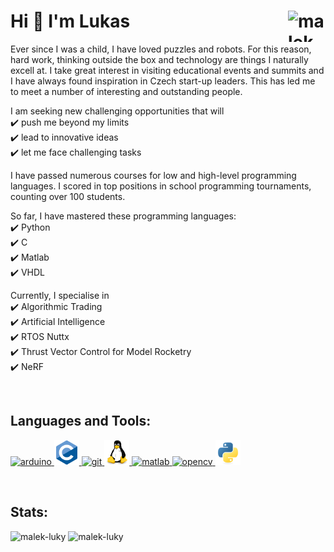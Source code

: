 # Hi 👋 I'm Lukas <a href="https://linkedin.com/in/malek-luky" target="blank"><img align="right" src="https://raw.githubusercontent.com/rahuldkjain/github-profile-readme-generator/master/src/images/icons/Social/linked-in-alt.svg" alt="malek-luky" height="50" width="60" /></a>

Ever since I was a child, I have loved puzzles and robots. For this reason, hard work, thinking outside the box and technology are things I naturally excell at. I take great interest in visiting educational events and summits and I have always found inspiration in Czech start-up leaders. This has led me to meet a number of interesting and outstanding people.

I am seeking new challenging opportunities that will<br>
✔️ push me beyond my limits<br>
✔️ lead to innovative ideas<br>
✔️ let me face challenging tasks<br>

I have passed numerous courses for low and high-level programming languages. I scored in top positions in school programming tournaments, counting over 100 students. 

So far, I have mastered these programming languages:<br>
✔️ Python<br>
✔️ C<br>
✔️ Matlab<br>
✔️ VHDL<br>

Currently, I specialise in<br>
✔️ Algorithmic Trading<br>
✔️ Artificial Intelligence<br>
✔️ RTOS Nuttx<br>
✔️ Thrust Vector Control for Model Rocketry<br>
✔️ NeRF<br>

<br>

## Languages and Tools:
<a href="https://www.arduino.cc/" target="_blank" rel="noreferrer"> <img src="https://cdn.worldvectorlogo.com/logos/arduino-1.svg" alt="arduino" width="40" height="40"/> </a>
<a href="https://www.cprogramming.com/" target="_blank" rel="noreferrer"> <img src="https://raw.githubusercontent.com/devicons/devicon/master/icons/c/c-original.svg" alt="c" width="40" height="40"/> <a href="https://git-scm.com/" target="_blank" rel="noreferrer"> <img src="https://www.vectorlogo.zone/logos/git-scm/git-scm-icon.svg" alt="git" width="40" height="40"/> </a>
<a href="https://www.linux.org/" target="_blank" rel="noreferrer"> <img src="https://raw.githubusercontent.com/devicons/devicon/master/icons/linux/linux-original.svg" alt="linux" width="40" height="40"/> </a>
<a href="https://www.mathworks.com/" target="_blank" rel="noreferrer"> <img src="https://upload.wikimedia.org/wikipedia/commons/2/21/Matlab_Logo.png" alt="matlab" width="40" height="40"/> </a>
<a href="https://opencv.org/" target="_blank" rel="noreferrer"> <img src="https://www.vectorlogo.zone/logos/opencv/opencv-icon.svg" alt="opencv" width="40" height="40"/> </a> <a href="https://www.python.org" target="_blank" rel="noreferrer"> <img src="https://raw.githubusercontent.com/devicons/devicon/master/icons/python/python-original.svg" alt="python" width="40" height="40"/> </a>

<br>

## Stats:
<img align="justify" src="https://github-readme-stats.vercel.app/api/top-langs?username=malek-luky&show_icons=true&locale=en&layout=compact" alt="malek-luky" />
<img align="justify" src="https://github-readme-stats.vercel.app/api?username=malek-luky&show_icons=true&locale=en" alt="malek-luky" />
